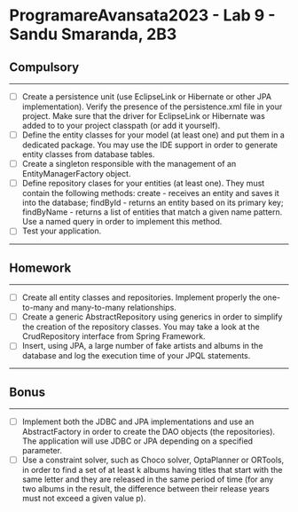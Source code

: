 # ProgramareAvansata2023 - Lab 9 - Sandu Smaranda, 2B3

## Compulsory

--------

- [ ] Create a persistence unit (use EclipseLink or Hibernate or other JPA implementation).
  Verify the presence of the persistence.xml file in your project. Make sure that the driver for EclipseLink or Hibernate was added to to your project classpath (or add it yourself).
- [ ] Define the entity classes for your model (at least one) and put them in a dedicated package. You may use the IDE support in order to generate entity classes from database tables.
- [ ] Create a singleton responsible with the management of an EntityManagerFactory object.
- [ ] Define repository clases for your entities (at least one). They must contain the following methods:
  create - receives an entity and saves it into the database;
  findById - returns an entity based on its primary key;
  findByName - returns a list of entities that match a given name pattern. Use a named query in order to implement this method.
- [ ] Test your application.
----------

## Homework

----------

- [ ] Create all entity classes and repositories. Implement properly the one-to-many and many-to-many relationships.
- [ ] Create a generic AbstractRepository using generics in order to simplify the creation of the repository classes. You may take a look at the CrudRepository interface from Spring Framework.
- [ ] Insert, using JPA, a large number of fake artists and albums in the database and log the execution time of your JPQL statements.
----------

## Bonus

---------

- [ ] Implement both the JDBC and JPA implementations and use an AbstractFactory in order to create the DAO objects (the repositories).
The application will use JDBC or JPA depending on a specified parameter.
- [ ] Use a constraint solver, such as Choco solver, OptaPlanner or ORTools, in order to find a set of at least k albums having titles that start with the same letter and they are released in the same period of time (for any two albums in the result, the difference between their release years must not exceed a given value p).